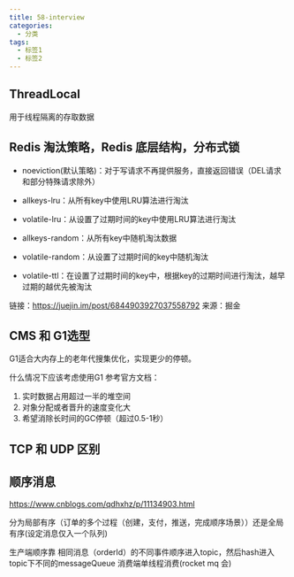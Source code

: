```yaml
---
title: 58-interview
categories:
  - 分类
tags:
  - 标签1
  - 标签2
---
```


## ThreadLocal
用于线程隔离的存取数据
## Redis 淘汰策略，Redis 底层结构，分布式锁
 - noeviction(默认策略)：对于写请求不再提供服务，直接返回错误（DEL请求和部分特殊请求除外）

- allkeys-lru：从所有key中使用LRU算法进行淘汰

- volatile-lru：从设置了过期时间的key中使用LRU算法进行淘汰
- allkeys-random：从所有key中随机淘汰数据
- volatile-random：从设置了过期时间的key中随机淘汰
- volatile-ttl：在设置了过期时间的key中，根据key的过期时间进行淘汰，越早过期的越优先被淘汰

链接：https://juejin.im/post/6844903927037558792
来源：掘金


## CMS 和 G1选型

G1适合大内存上的老年代搜集优化，实现更少的停顿。

什么情况下应该考虑使用G1
参考官方文档：

1. 实时数据占用超过一半的堆空间
2. 对象分配或者晋升的速度变化大
3. 希望消除长时间的GC停顿（超过0.5-1秒）

## TCP 和 UDP 区别


## 顺序消息
https://www.cnblogs.com/qdhxhz/p/11134903.html

分为局部有序（订单的多个过程（创建，支付，推送，完成顺序场景））还是全局有序(设定消息仅入一个队列)


生产端顺序靠 相同消息（orderId）的不同事件顺序进入topic，然后hash进入 topic下不同的messageQueue
消费端单线程消费(rocket mq 会)